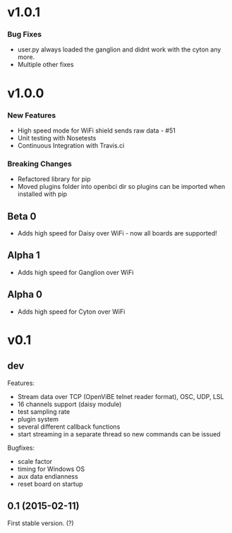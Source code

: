 # v1.0.1

### Bug Fixes

* user.py always loaded the ganglion and didnt work with the cyton any more.
* Multiple other fixes

# v1.0.0

### New Features

* High speed mode for WiFi shield sends raw data - #51
* Unit testing with Nosetests
* Continuous Integration with Travis.ci

### Breaking Changes

* Refactored library for pip
* Moved plugins folder into openbci dir so plugins can be imported when installed with pip


## Beta 0

* Adds high speed for Daisy over WiFi - now all boards are supported!

## Alpha 1

* Adds high speed for Ganglion over WiFi

## Alpha 0

* Adds high speed for Cyton over WiFi

# v0.1

## dev

Features:
  - Stream data over TCP (OpenViBE telnet reader format), OSC, UDP, LSL
  - 16 channels support (daisy module)
  - test sampling rate
  - plugin system
  - several different callback functions
  - start streaming in a separate thread so new commands can be issued

Bugfixes:
  - scale factor
  - timing for Windows OS
  - aux data endianness
  - reset board on startup

## 0.1 (2015-02-11)

First stable version. (?)
